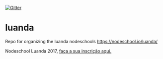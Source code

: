 [![Gitter](https://badges.gitter.im/nodeschool/luanda.svg)](https://gitter.im/nodeschool/luanda?utm_source=badge&utm_medium=badge&utm_campaign=pr-badge)

# luanda
Repo for organizing the luanda nodeschools https://nodeschool.io/luanda/

Nodeschool Luanda 2017, [faça a sua inscrição aqui.](http://ti.to/quindai/nodeschool-luanda)
